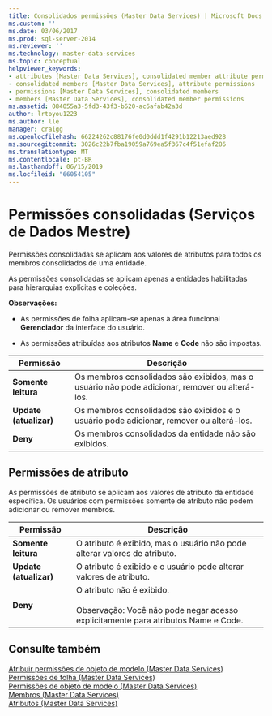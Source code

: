 ```yaml
---
title: Consolidados permissões (Master Data Services) | Microsoft Docs
ms.custom: ''
ms.date: 03/06/2017
ms.prod: sql-server-2014
ms.reviewer: ''
ms.technology: master-data-services
ms.topic: conceptual
helpviewer_keywords:
- attributes [Master Data Services], consolidated member attribute permissions
- consolidated members [Master Data Services], attribute permissions
- permissions [Master Data Services], consolidated members
- members [Master Data Services], consolidated member permissions
ms.assetid: 084055a3-5fd3-43f3-b620-ac6afab42a3d
author: lrtoyou1223
ms.author: lle
manager: craigg
ms.openlocfilehash: 66224262c88176fe0d0ddd1f4291b12213aed928
ms.sourcegitcommit: 3026c22b7fba19059a769ea5f367c4f51efaf286
ms.translationtype: MT
ms.contentlocale: pt-BR
ms.lasthandoff: 06/15/2019
ms.locfileid: "66054105"
---
```

# <a name="consolidated-permissions-master-data-services"></a>Permissões consolidadas (Serviços de Dados Mestre)
  Permissões consolidadas se aplicam aos valores de atributos para todos os membros consolidados de uma entidade.  
  
 As permissões consolidadas se aplicam apenas a entidades habilitadas para hierarquias explícitas e coleções.  
  
 **Observações:**  
  
-   As permissões de folha aplicam-se apenas à área funcional **Gerenciador** da interface do usuário.  
  
-   As permissões atribuídas aos atributos **Name** e **Code** não são impostas.  
  
|Permissão|Descrição|  
|----------------|-----------------|  
|**Somente leitura**|Os membros consolidados são exibidos, mas o usuário não pode adicionar, remover ou alterá-los.|  
|**Update (atualizar)**|Os membros consolidados são exibidos e o usuário pode adicionar, remover ou alterá-los.|  
|**Deny**|Os membros consolidados da entidade não são exibidos.|  
  
## <a name="attribute-permissions"></a>Permissões de atributo  
 As permissões de atributo se aplicam aos valores de atributo da entidade específica. Os usuários com permissões somente de atributo não podem adicionar ou remover membros.  
  
|Permissão|Descrição|  
|----------------|-----------------|  
|**Somente leitura**|O atributo é exibido, mas o usuário não pode alterar valores de atributo.|  
|**Update (atualizar)**|O atributo é exibido e o usuário pode alterar valores de atributo.|  
|**Deny**|O atributo não é exibido.<br /><br /> Observação: Você não pode negar acesso explicitamente para atributos Name e Code.|  
  
## <a name="see-also"></a>Consulte também  
 [Atribuir permissões de objeto de modelo &#40;Master Data Services&#41;](assign-model-object-permissions-master-data-services.md)   
 [Permissões de folha &#40;Master Data Services&#41;](../../2014/master-data-services/leaf-permissions-master-data-services.md)   
 [Permissões de objeto de modelo &#40;Master Data Services&#41;](../../2014/master-data-services/model-object-permissions-master-data-services.md)   
 [Membros &#40;Master Data Services&#41;](../../2014/master-data-services/members-master-data-services.md)   
 [Atributos &#40;Master Data Services&#41;](../../2014/master-data-services/attributes-master-data-services.md)  
  
  

